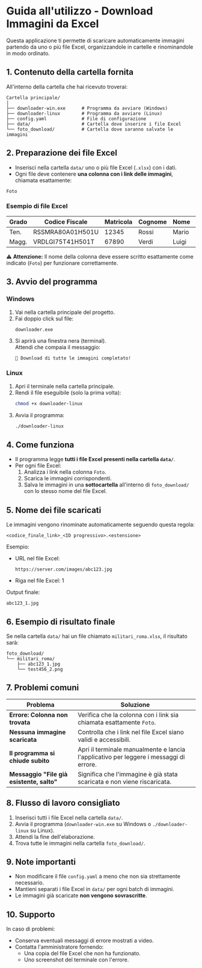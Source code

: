 # Guida all'utilizzo - Download Immagini da Excel

Questa applicazione ti permette di scaricare automaticamente immagini partendo da uno o più file Excel, organizzandole in cartelle e rinominandole in modo ordinato.

## 1. Contenuto della cartella fornita
All'interno della cartella che hai ricevuto troverai:

```
Cartella principale/
│
├── downloader-win.exe      # Programma da avviare (Windows)
├── downloader-linux        # Programma da avviare (Linux)
├── config.yaml             # File di configurazione
├── data/                   # Cartella dove inserire i file Excel
└── foto_download/          # Cartella dove saranno salvate le immagini
```

## 2. Preparazione dei file Excel
- Inserisci nella cartella `data/` uno o più file Excel (`.xlsx`) con i dati.
- Ogni file deve contenere **una colonna con i link delle immagini**, chiamata esattamente:

```
Foto
```

### Esempio di file Excel
| Grado | Codice Fiscale | Matricola | Cognome | Nome  | Foto                                   |
|-------|----------------|-----------|---------|-------|---------------------------------------|
| Ten.  | RSSMRA80A01H501U | 12345     | Rossi   | Mario | https://server.com/images/abc123.jpg  |
| Magg. | VRDLGI75T41H501T | 67890     | Verdi   | Luigi | https://server.com/pics/test456.png   |

⚠ **Attenzione:** Il nome della colonna deve essere scritto esattamente come indicato (`Foto`) per funzionare correttamente.

## 3. Avvio del programma

### Windows
1. Vai nella cartella principale del progetto.
2. Fai doppio click sul file:
   ```
   downloader.exe
   ```
3. Si aprirà una finestra nera (terminal).  
   Attendi che compaia il messaggio:
   ```
   🎉 Download di tutte le immagini completato!
   ```

### Linux
1. Apri il terminale nella cartella principale.
2. Rendi il file eseguibile (solo la prima volta):
   ```bash
   chmod +x downloader-linux
   ```
3. Avvia il programma:
   ```bash
   ./downloader-linux
   ```

## 4. Come funziona
- Il programma legge **tutti i file Excel presenti nella cartella `data/`**.
- Per ogni file Excel:
  1. Analizza i link nella colonna `Foto`.
  2. Scarica le immagini corrispondenti.
  3. Salva le immagini in una **sottocartella** all'interno di `foto_download/` con lo stesso nome del file Excel.

## 5. Nome dei file scaricati
Le immagini vengono rinominate automaticamente seguendo questa regola:
```
<codice_finale_link>_<ID progressivo>.<estensione>
```

Esempio:
- URL nel file Excel:  
  ```
  https://server.com/images/abc123.jpg
  ```
- Riga nel file Excel: 1

Output finale:
```
abc123_1.jpg
```

## 6. Esempio di risultato finale
Se nella cartella `data/` hai un file chiamato `militari_roma.xlsx`, il risultato sarà:

```
foto_download/
└── militari_roma/
    ├── abc123_1.jpg
    └── test456_2.png
```

## 7. Problemi comuni

| Problema                                   | Soluzione |
|-------------------------------------------|-----------|
| **Errore: Colonna non trovata**           | Verifica che la colonna con i link sia chiamata esattamente `Foto`. |
| **Nessuna immagine scaricata**            | Controlla che i link nel file Excel siano validi e accessibili. |
| **Il programma si chiude subito**         | Apri il terminale manualmente e lancia l'applicativo per leggere i messaggi di errore. |
| **Messaggio "File già esistente, salto"** | Significa che l'immagine è già stata scaricata e non viene riscaricata. |

## 8. Flusso di lavoro consigliato
1. Inserisci tutti i file Excel nella cartella `data/`.
2. Avvia il programma (`downloader-win.exe` su Windows o `./downloader-linux` su Linux).
3. Attendi la fine dell'elaborazione.
4. Trova tutte le immagini nella cartella `foto_download/`.

## 9. Note importanti
- Non modificare il file `config.yaml` a meno che non sia strettamente necessario.
- Mantieni separati i file Excel in `data/` per ogni batch di immagini.
- Le immagini già scaricate **non vengono sovrascritte**.

## 10. Supporto
In caso di problemi:
- Conserva eventuali messaggi di errore mostrati a video.
- Contatta l'amministratore fornendo:
  - Una copia del file Excel che non ha funzionato.
  - Uno screenshot del terminale con l'errore.
